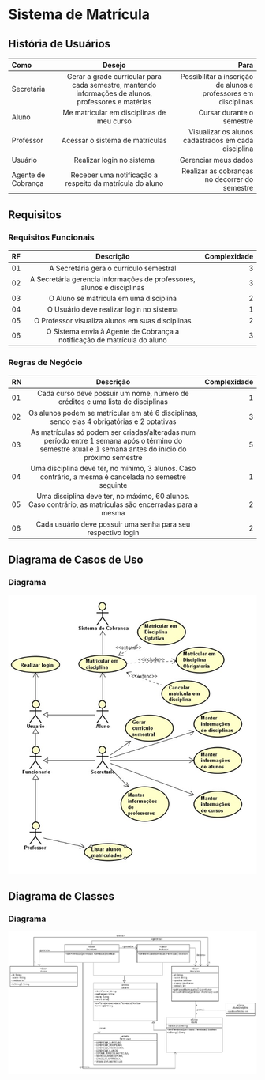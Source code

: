 # Sistema de Matrícula

## História de Usuários

| Como |  Desejo  | Para |
|:--------|:--------:|-----:|
| Secretária   | Gerar a grade curricular para cada semestre, mantendo informações de alunos, professores e matérias | Possibilitar a inscrição de alunos e professores em disciplinas |
| Aluno  |  Me matricular em disciplinas de meu curso  | Cursar durante o semestre |
| Professor | Acessar o sistema de matrículas | Visualizar os alunos cadastrados em cada disciplina |
| Usuário | Realizar login no sistema | Gerenciar meus dados |
| Agente de Cobrança | Receber uma notificação a respeito da matrícula do aluno | Realizar as cobranças no decorrer do semestre |

## Requisitos

### Requisitos Funcionais

| RF | Descrição | Complexidade |
|:-----|:---------:|-----:|
| 01   | A Secretária gera o currículo semestral | 3 |
| 02   | A Secretária gerencia informações de professores, alunos e disciplinas | 3 |
| 03   | O Aluno se matricula em uma disciplina | 2 |
| 04   | O Usuário deve realizar login no sistema | 1 |
| 05   | O Professor visualiza alunos em suas disciplinas | 2 |
| 06   | O Sistema envia à Agente de Cobrança a notificação de matrícula do aluno | 3 |

### Regras de Negócio

| RN | Descrição | Complexidade |
|:-----|:---------:|-----:|
| 01   | Cada curso deve possuir um nome, número de créditos e uma lista de disciplinas | 1 |
| 02   | Os alunos podem se matricular em até 6 disciplinas, sendo elas 4 obrigatórias e 2 optativas | 3 |
| 03   | As matrículas só podem ser criadas/alteradas num período entre 1 semana após o término do semestre atual e 1 semana antes do início do próximo semestre | 5 |
| 04   | Uma disciplina deve ter, no mínimo, 3 alunos. Caso contrário, a mesma é cancelada no semestre seguinte | 1 |
| 05   | Uma disciplina deve ter, no máximo, 60 alunos. Caso contrário, as matrículas são encerradas para a mesma | 2 |
| 06   | Cada usuário deve possuir uma senha para seu respectivo login | 2 |

## Diagrama de Casos de Uso

### Diagrama

![UCM](./projeto/DiagramaDeCasosDeUso.jpg)

## Diagrama de Classes

### Diagrama

![Diagrama UML](./projeto/DiagramaDeClasses.png)
